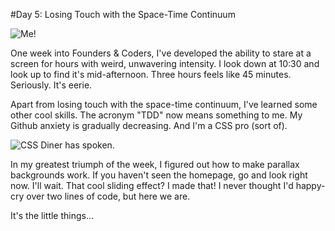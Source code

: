 #Day 5: Losing Touch with the Space-Time Continuum

![Me!](https://dl.dropboxusercontent.com/u/297682547/profile-trans-2.png)

One week into Founders & Coders, I've developed the ability to stare at a screen for hours with weird, unwavering intensity. I look down at 10:30 and look up to find it's mid-afternoon. Three hours feels like 45 minutes. Seriously. It's eerie.

Apart from losing touch with the space-time continuum, I've learned some other cool skills. The acronym "TDD" now means something to me. My Github anxiety is gradually decreasing. And I'm a CSS pro (sort of).

![CSS Diner has spoken.](https://pbs.twimg.com/media/CE__3cAWAAA_qoe.png)

In my greatest triumph of the week, I figured out how to make parallax backgrounds work. If you haven't seen the homepage, go and look right now. I'll wait. That cool sliding effect? I made that! I never thought I'd happy-cry over two lines of code, but here we are.

It's the little things...
